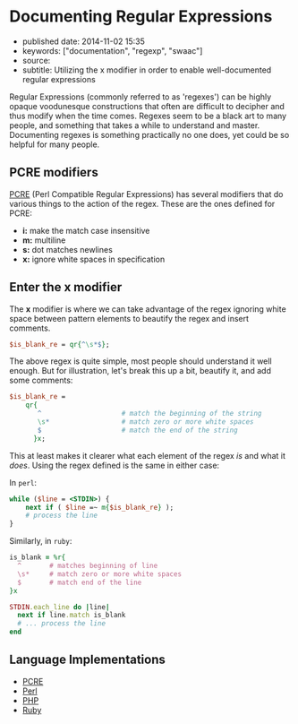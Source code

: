 # Documenting Regular Expressions

- published date: 2014-11-02 15:35
- keywords: ["documentation", "regexp", "swaac"]
- source: 
- subtitle: Utilizing the x modifier in order to enable well-documented regular expressions


Regular Expressions (commonly referred to as 'regexes') can be highly opaque voodunesque constructions that often are difficult to decipher and thus modify when the time comes. Regexes seem to be a black art to many people, and something that takes a while to understand and master. Documenting regexes is something practically no one does, yet could be so helpful for many people.

## PCRE modifiers

[PCRE](http://pcre.org) (Perl Compatible Regular Expressions) has several modifiers that do various things to the action of the regex. These are the ones defined for PCRE:

* **i:** make the match case insensitive
* **m:** multiline
* **s:** dot matches newlines
* **x:** ignore white spaces in specification

## Enter the **x** modifier

The **x** modifier is where we can take advantage of the regex ignoring white space between pattern elements to beautify the regex and insert comments.

```perl
$is_blank_re = qr{^\s*$};
```

The above regex is quite simple, most people should understand it well enough. But for illustration, let's break this up a bit, beautify it, and add some comments:

```perl
$is_blank_re =
    qr{
       ^                    # match the beginning of the string
       \s*                  # match zero or more white spaces
       $                    # match the end of the string
      }x;
```

This at least makes it clearer what each element of the regex *is* and what it *does*. Using the regex defined is the same in either case:

In `perl`:

```perl
while ($line = <STDIN>) {
    next if ( $line =~ m{$is_blank_re} );
    # process the line
}
```

Similarly, in `ruby`:

```ruby
is_blank = %r{
  ^       # matches beginning of line
  \s*     # match zero or more white spaces
  $       # match end of the line
}x

STDIN.each_line do |line|
  next if line.match is_blank
  # ... process the line
end
```

## Language Implementations

* [PCRE](http://pcre.org)
* [Perl](http://perldoc.perl.org/perlre.html)
* [PHP](http://us3.php.net/manual/en/reference.pcre.pattern.modifiers.php)
* [Ruby](http://ruby-doc.org/core-2.1.4/Regexp.html#class-Regexp-label-Options)
